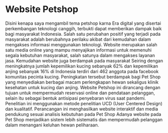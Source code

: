 # Website Petshop 
Disini kenapa saya mengambil tema petshop karna Era digital yang disertai perkembangan teknologi canggih, terbukti dapat memberikan dampak baik bagi masyarakat Indonesia. Salah satu perubahan positif yang terjadi pada masyarakat adalah berubahnya perilaku akibat dari kemudahan dalam mengakses informasi menggunakan teknologi. Website merupakan salah satu media online yang mampu menyajikan informasi untuk memenuhi segala kebutuhan masyarakat, salah satunya dalam mengakses layanan jasa. Kemudahan website juga berdampak pada masyarakat Seiring dengan meningkatnya jumlah kepemilikan kucing sebanyak 62% dan kepemilikan anjing sebanyak 16% di Indonesia terdiri dari 462 anggota pada facebook komunitas pecinta kucing. Peningkatan tersebut berdampak bagi Pet Shop yang menyediakan berbagai macam perlengkapan hewan sekaligus klinik kesehatan untuk kucing dan anjing. Website Petshop ini dirancang dengan tujuan untuk mempermudah reservasi online dan pendataan pelanggan, selain itu sebagai bentuk antisipasi penyebaran virus saat pandemi. Penelitian ini menggunakan metode penelitian UCD (User Centered Design) dan kualitatif. Perancangan ini menghasilkan website interaktif dan media pendukung sesuai analisis kebutuhan pada Pet Shop Adanya website pada Pet Shop menjadikan sistem lebih sistematis dan mempermudah pelanggan dalam menangani keluhan hewan peliharaan.
